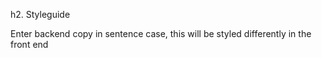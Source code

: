 h2. Styleguide

Enter backend copy in sentence case, this will be styled differently in the front end
